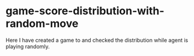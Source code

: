 # game-score-distribution-with-random-move
 Here I have created a game to and checked the distribution while agent is playing randomly.
